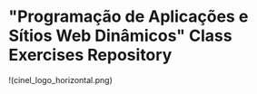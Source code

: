 # "Programação de Aplicações e Sítios Web Dinâmicos" Class Exercises Repository

!(cinel_logo_horizontal.png)
